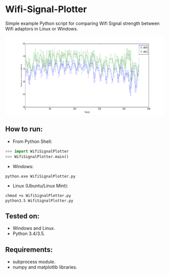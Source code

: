 # Wifi-Signal-Plotter
Simple example Python script for comparing Wifi Signal strength between Wifi adaptors in Linux or Windows.

<img src="ExamplePlotInLinux.png" height="250">

## How to run:
  - From Python Shell:
  ```python
  >>> import WifiSignalPlotter
  >>> WifiSignalPlotter.main()
  ```
  - Windows:
  ```
  python.exe WifiSignalPlotter.py
  ```
  - Linux (Ubuntu/Linux Mint):
  ```
  chmod +x WifiSignalPlotter.py
  python3.5 WifiSignalPlotter.py
  ```

## Tested on: 
  - Windows and Linux.
  - Python 3.4/3.5.

## Requirements:
  - subprocess module.
  - numpy and matplotlib libraries.
